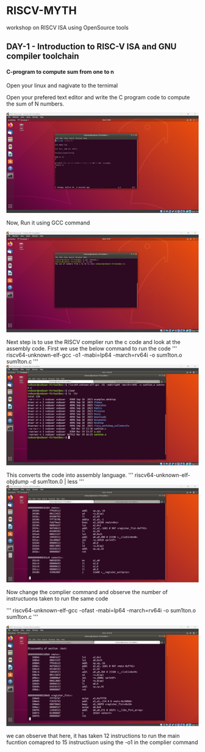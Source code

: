 # RISCV-MYTH
workshop on RISCV ISA using OpenSource tools

## DAY-1 - Introduction to RISC-V ISA and GNU compiler toolchain

#### C-program to compute sum from one to n

Open your linux and nagivate to the ternimal

Open your prefered text editor and write the C program code to compute the sum of N numbers.

![code](images/d1_sc_1.png)

Now, Run it using GCC command

![code](images/d1_sc_2.png)

Next step is to use the RISCV complier run the c code and look at the assembly code.
First we use the below command to run the code
'''
riscv64-unknown-elf-gcc -o1 -mabi=lp64 -march=rv64i -o sum1ton.o sum1ton.c
'''
![riscv complier command](images/d1_sc_3.png)

This converts the code into assembly language.
'''
riscv64-unknown-elf-objdump -d sum1ton.0 | less
'''
![riscv assemply](images/d1_sc_4.png)

Now change the complier command and observe the number of instructuons taken to run the same code 

'''
riscv64-unknown-elf-gcc -ofast -mabi=lp64 -march=rv64i -o sum1ton.o sum1ton.c
'''

![riscv](images/d1_sc_5.png)

we can observe that here, it has taken 12 instructions to run the main fucntion comapred to 15 instructiuon using the -o1 in the complier command
